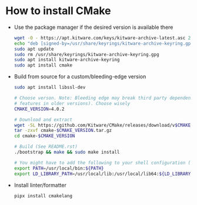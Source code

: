 # How to install CMake

- Use the package manager if the desired version is available there

  ```bash
  wget -O - https://apt.kitware.com/keys/kitware-archive-latest.asc 2>/dev/null | gpg --dearmor - | sudo tee /usr/share/keyrings/kitware-archive-keyring.gpg >/dev/null
  echo "deb [signed-by=/usr/share/keyrings/kitware-archive-keyring.gpg] https://apt.kitware.com/ubuntu/ $(lsb_release -cs) main" | sudo tee /etc/apt/sources.list.d/kitware.list >/dev/null
  sudo apt update
  sudo rm /usr/share/keyrings/kitware-archive-keyring.gpg
  sudo apt install kitware-archive-keyring
  sudo apt install cmake
  ```

- Build from source for a custom/bleeding-edge version

  ```bash
  sudo apt install libssl-dev

  # Choose verson. Note: Bleeding edge may break third party dependencies (CMake often deprecates
  # features in older versions). Choose wisely
  CMAKE_VERSION=4.0.2
  
  # Download and extract
  wget -SL https://github.com/Kitware/CMake/releases/download/v$CMAKE_VERSION/cmake-$CMAKE_VERSION.tar.gz
  tar -zxvf cmake-$CMAKE_VERSION.tar.gz
  cd cmake-$CMAKE_VERSION
  
  # Build (See README.rst)
  ./bootstrap && make && sudo make install

  # You might have to add the following to your shell configuration (~/.bashrc or ~/.zshrc)
  export PATH=/usr/local/bin:${PATH}
  export LD_LIBRARY_PATH=/usr/local/lib:/usr/local/lib64:${LD_LIBRARY_PATH}
  ```
- Install linter/formatter
  
  ```bash
  pipx install cmakelang
  ```